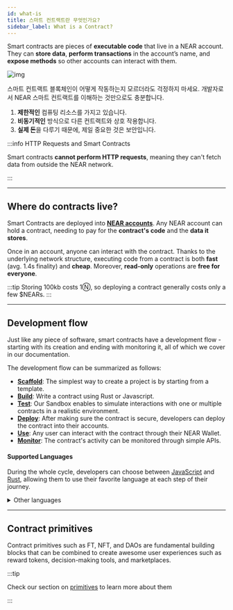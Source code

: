 ```yaml
---
id: what-is
title: 스마트 컨트랙트란 무엇인가요?
sidebar_label: What is a Contract?
---
```


Smart contracts are pieces of **executable code** that live in a NEAR account. They can **store data**, **perform transactions** in the account’s name, and **expose methods** so other accounts can interact with them.

![img](/docs/assets/welcome-pages/contracts-landing.png)

스마트 컨트랙트 블록체인이 어떻게 작동하는지 모르더라도 걱정하지 마세요. 개발자로서 NEAR 스마트 컨트랙트를 이해하는 것만으로도 충분합니다.

1. **제한적인** 컴퓨팅 리소스를 가지고 있습니다.
2. **비동기적인** 방식으로 다른 컨트랙트와 상호 작용합니다.
3. **실제 돈**을 다루기 때문에, 제일 중요한 것은 보안입니다.

:::info HTTP Requests and Smart Contracts

Smart contracts **cannot perform HTTP requests**, meaning they can't fetch data from outside the NEAR network.

:::

---

## Where do contracts live?

Smart Contracts are deployed into [**NEAR accounts**](../../1.concepts/protocol/account-model.md). Any NEAR account can hold a contract, needing to pay for the **contract's code** and the **data it stores**.

Once in an account, anyone can interact with the contract. Thanks to the underlying network structure, executing code from a contract is both **fast** (avg. 1.4s finality) and **cheap**. Moreover, **read-only** operations are **free for everyone**.

:::tip
Storing 100kb costs 1Ⓝ, so deploying a contract generally costs only a few $NEARs.
:::

---

## Development flow

Just like any piece of software, smart contracts have a development flow - starting with its creation and ending with monitoring it, all of which we cover in our documentation.

The development flow can be summarized as follows:

- [**Scaffold**](quickstart.md): The simplest way to create a project is by starting from a template.
- [**Build**](./anatomy/anatomy.md): Write a contract using Rust or Javascript.
- [**Test**](./testing/introduction.md): Our Sandbox enables to simulate interactions with one or multiple contracts in a realistic environment.
- [**Deploy**](./release/deploy.md): After making sure the contract is secure, developers can deploy the contract into their accounts.
- [**Use**](https://mynearwallet.com): Any user can interact with the contract through their NEAR Wallet.
- [**Monitor**](../6.data-infrastructure/what-is.md): The contract's activity can be monitored through simple APIs.

#### Supported Languages

During the whole cycle, developers can choose between [JavaScript](https://www.learn-js.org/) and [Rust](https://www.rust-lang.org/), allowing them to use their favorite language at each step of their journey.

<details>

<summary> Other languages </summary>

Theoretically, you can use any language that compiles to Wasm for developing NEAR smart contract. However, in order to have a user-friendly experience we would need to provide a library that wraps around low-level runtime APIs, while also offering other high-level functionalities.

We envision that in the future, more languages will be supported and the support will be done through the effort from the wider community, not just NEAR alone.

</details>

---

## Contract primitives

Contract primitives such as FT, NFT, and DAOs are fundamental building blocks that can be combined to create awesome user experiences such as reward tokens, decision-making tools, and marketplaces.

:::tip

Check our section on [primitives](../5.primitives/what-is.md) to learn more about them

:::
